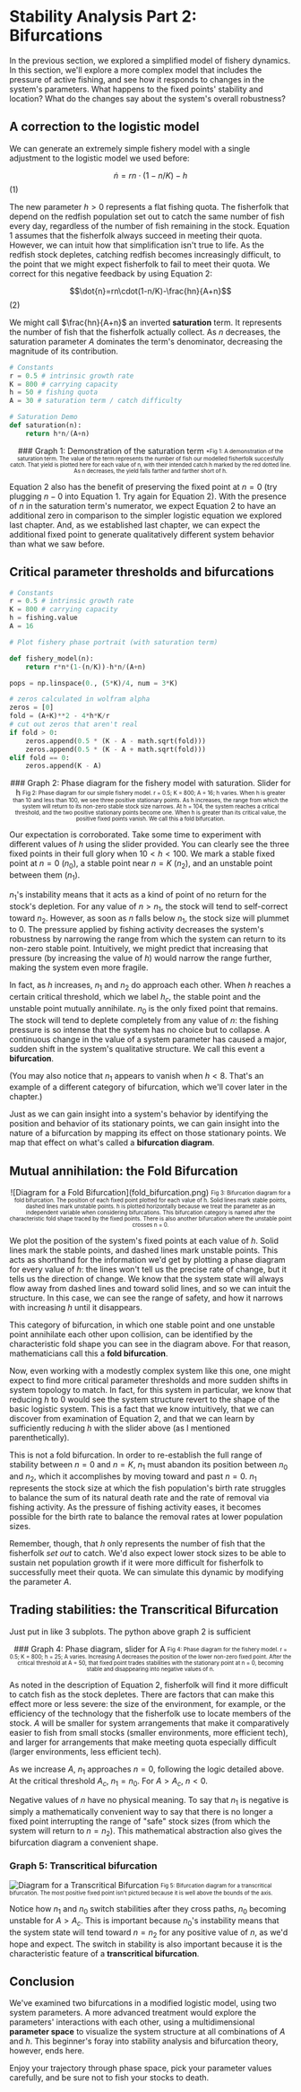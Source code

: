 # Stability Analysis Part 2: Bifurcations

In the previous section, we explored a simplified model of fishery dynamics. In this section, we'll explore a more complex model that includes the pressure of active fishing, and see how it responds to changes in the system's parameters. What happens to the fixed points' stability and location? What do the changes say about the system's overall robustness?

## A correction to the logistic model

We can generate an extremely simple fishery model with a single adjustment to the logistic model we used before:

$$\dot{n}=rn\cdot(1-n/K)-h$$ (1)

The new parameter $h>0$ represents a flat fishing quota. The fisherfolk that depend on the redfish population set out to catch the same number of fish every day, regardless of the number of fish remaining in the stock. Equation 1 assumes that the fisherfolk always succeed in meeting their quota. However, we can intuit how that simplification isn't true to life. As the redfish stock depletes, catching redfish becomes increasingly difficult, to the point that we might expect fisherfolk to fail to meet their quota. We correct for this negative feedback by using Equation 2:

$$\dot{n}=rn\cdot(1-n/K)-\frac{hn}{A+n}$$ (2)

We might call $\frac{hn}{A+n}$ an inverted **saturation** term. It represents the number of fish that the fisherfolk actually collect. As $n$ decreases, the saturation parameter $A$ dominates the term's denominator, decreasing the magnitude of its contribution.

```python
# Constants
r = 0.5 # intrinsic growth rate
K = 800 # carrying capacity
h = 50 # fishing quota
A = 30 # saturation term / catch difficulty

# Saturation Demo
def saturation(n):
    return h*n/(A+n)
```

<center>
### Graph 1: Demonstration of the saturation term
<sub><sup>*Fig 1: A demonstration of the saturation term. The value of the term represents the number of fish our modelled fisherfolk succesfully catch. That yield is plotted here for each value of n, with their intended catch h marked by the red dotted line. As n decreases, the yield falls farther and farther short of h.</sub></sup>
</center>

Equation 2 also has the benefit of preserving the fixed point at $n=0$ (try plugging $n-0$ into Equation 1. Try again for Equation 2). With the presence of $n$ in the saturation term's numerator, we expect Equation 2 to have an additional zero in comparison to the simpler logistic equation we explored last chapter. And, as we established last chapter, we can expect the additional fixed point to generate qualitatively different system behavior than what we saw before.

## Critical parameter thresholds and bifurcations

```python
# Constants
r = 0.5 # intrinsic growth rate
K = 800 # carrying capacity
h = fishing.value
A = 16

# Plot fishery phase portrait (with saturation term)

def fishery_model(n):
    return r*n*(1-(n/K))-h*n/(A+n)

pops = np.linspace(0., (5*K)/4, num = 3*K)

# zeros calculated in wolfram alpha
zeros = [0]
fold = (A+K)**2 - 4*h*K/r
# cut out zeros that aren't real
if fold > 0:
    zeros.append(0.5 * (K - A - math.sqrt(fold)))
    zeros.append(0.5 * (K - A + math.sqrt(fold)))
elif fold == 0:
    zeros.append(K - A)
```
<center>
### Graph 2: Phase diagram for the fishery model with saturation. Slider for h
<sub><sup>Fig 2: Phase diagram for our simple fishery model. r = 0.5; K = 800; A = 16; h varies. When h is greater than 10 and less than 100, we see three positive stationary points. As h increases, the range from which the system will return to its non-zero stable stock size narrows. At h = 104, the system reaches a critical threshold, and the two positive stationary points become one. When h is greater than its critical value, the positive fixed points vanish. We call this a fold bifurcation.</sup></sub>
</center>

Our expectation is corroborated. Take some time to experiment with different values of $h$ using the slider provided. You can clearly see the three fixed points in their full glory when $10<h<100$. We mark a stable fixed point at $n=0$ ($n_{0}$), a stable point near $n=K$ ($n_{2}$), and an unstable point between them ($n_{1}$). 

$n_{1}$'s instability means that it acts as a kind of point of no return for the stock's depletion. For any value of $n>n_{1}$, the stock will tend to self-correct toward $n_{2}$. However, as soon as $n$ falls below $n_{1}$, the stock size will plummet to $0$. The pressure applied by fishing activity decreases the system's robustness by narrowing the range from which the system can return to its non-zero stable point. Intuitively, we might predict that increasing that pressure (by increasing the value of $h$) would narrow the range further, making the system even more fragile.

In fact, as $h$ increases, $n_{1}$ and $n_{2}$ do approach each other. When $h$ reaches a certain critical threshold, which we label $h_{c}$, the stable point and the unstable point mutually annihilate. $n_{0}$ is the only fixed point that remains. The stock will tend to deplete completely from any value of $n$: the fishing pressure is so intense that the system has no choice but to collapse. A continuous change in the value of a system parameter has caused a major, sudden shift in the system's qualitative structure. We call this event a **bifurcation**.

(You may also notice that $n_{1}$ appears to vanish when $h<8$. That's an example of a different category of bifurcation, which we'll cover later in the chapter.)

Just as we can gain insight into a system's behavior by identifying the position and behavior of its stationary points, we can gain insight into the nature of a bifurcation by mapping its effect on those stationary points. We map that effect on what's called a **bifurcation diagram**.

## Mutual annihilation: the Fold Bifurcation

<center>
![Diagram for a Fold Bifurcation](fold_bifurcation.png)
<sub><sup>Fig 3: Bifurcation diagram for a fold bifurcation. The position of each fixed point plotted for each value of h. Solid lines mark stable points, dashed lines mark unstable points. h is plotted horizontally because we treat the parameter as an independent variable when considering bifurcations. This bifurcation category is named after the characteristic fold shape traced by the fixed points. There is also another bifurcation where the unstable point crosses n = 0.</sup></sub>
</center>

We plot the position of the system's fixed points at each value of $h$. Solid lines mark the stable points, and dashed lines mark unstable points. This acts as shorthand for the information we'd get by plotting a phase diagram for every value of $h$: the lines won't tell us the precise rate of change, but it tells us the direction of change. We know that the system state will always flow away from dashed lines and toward solid lines, and so we can intuit the structure. In this case, we can see the range of safety, and how it narrows with increasing $h$ until it disappears.

This category of bifurcation, in which one stable point and one unstable point annihilate each other upon collision, can be identified by the characteristic fold shape you can see in the diagram above. For that reason, mathematicians call this a **fold bifurcation**.

Now, even working with a modestly complex system like this one, one might expect to find more critical parameter thresholds and more sudden shifts in system topology to match. In fact, for this system in particular, we know that reducing $h$ to $0$ would see the system structure revert to the shape of the basic logistic system. This is a fact that we know intuitively, that we can discover from examination of Equation 2, and that we can learn by sufficiently reducing $h$ with the slider above (as I mentioned parenthetically).

This is not a fold bifurcation. In order to re-establish the full range of stability between $n=0$ and $n=K$, $n_{1}$ must abandon its position between $n_{0}$ and $n_{2}$, which it accomplishes by moving toward and past $n=0$. $n_{1}$ represents the stock size at which the fish population's birth rate struggles to balance the sum of its natural death rate and the rate of removal via fishing activity. As the pressure of fishing activity eases, it becomes possible for the birth rate to balance the removal rates at lower population sizes. 

Remember, though, that $h$ only represents the number of fish that the fisherfolk *set out* to catch. We'd also expect lower stock sizes to be able to sustain net population growth if it were more difficult for fisherfolk to successfully meet their quota. We can simulate this dynamic by modifying the parameter $A$.

## Trading stabilities: the Transcritical Bifurcation

Just put in like 3 subplots. The python above graph 2 is sufficient
<center>
### Graph 4: Phase diagram, slider for A
<sub><sup>Fig 4: Phase diagram for the fishery model. r = 0.5; K = 800; h = 25; A varies. Increasing A decreases the position of the lower non-zero fixed point. After the critical threshold at A = 50, that fixed point trades stabilities with the stationary point at n = 0, becoming stable and disappearing into negative values of n.</sup></sub>
</center>

As noted in the description of Equation 2, fisherfolk will find it more difficult to catch fish as the stock depletes. There are factors that can make this effect more or less severe: the size of the environment, for example, or the efficiency of the technology that the fisherfolk use to locate members of the stock. $A$ will be smaller for system arrangements that make it comparatively easier to fish from small stocks (smaller environments, more efficient tech), and larger for arrangements that make meeting quota especially difficult (larger environments, less efficient tech). 

As we increase $A$, $n_{1}$ approaches $n=0$, following the logic detailed above. At the critical threshold $A_{c}$, $n_{1}=n_{0}$. For $A>A_{c}$, $n<0$.

Negative values of $n$ have no physical meaning. To say that $n_{1}$ is negative is simply a mathematically convenient way to say that there is no longer a fixed point interrupting the range of "safe" stock sizes (from which the system will return to $n=n_{2}$). This mathematical abstraction also gives the bifurcation diagram a convenient shape.

### Graph 5: Transcritical bifurcation
![Diagram for a Transcritical Bifurcation](tc_bifurcation.png)
<sub><sup>Fig 5: Bifurcation diagram for a transcritical bifurcation. The most positive fixed point isn't pictured because it is well above the bounds of the axis.</sup></sub>

Notice how $n_{1}$ and $n_{0}$ switch stabilities after they cross paths, $n_{0}$ becoming unstable for $A>A_{c}$. This is important because $n_{0}$'s instability means that the system state will tend toward $n=n_{2}$ for any positive value of $n$, as we'd hope and expect. The switch in stability is also important because it is the characteristic feature of a **transcritical bifurcation**.

## Conclusion

We've examined two bifurcations in a modified logistic model, using two system parameters. A more advanced treatment would explore the parameters' interactions with each other, using a multidimensional **parameter space** to visualize the system structure at all combinations of $A$ and $h$. This beginner's foray into stability analysis and bifurcation theory, however, ends here. 

Enjoy your trajectory through phase space, pick your parameter values carefully, and be sure not to fish your stocks to death.